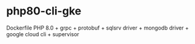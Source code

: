 # php80-cli-gke
Dockerfile PHP 8.0 + grpc + protobuf + sqlsrv driver + mongodb driver + google cloud cli + supervisor
